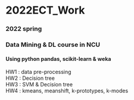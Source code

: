 # 2022ECT_Work
### 2022 spring
### Data Mining & DL course in NCU
#### Using python pandas, scikit-learn & weka
HW1 : data pre-processing<br>
HW2 : Decision tree<br>
HW3 : SVM & Decision tree<br>
HW4 : kmeans, meanshift, k-prototypes, k-modes
